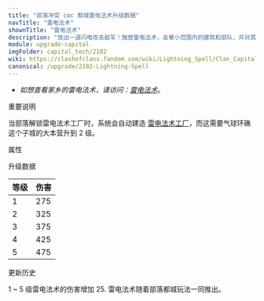 ```yaml
---
title: "部落冲突 coc 都城雷电法术升级数据"
navTitle: "雷电法术"
shownTitle: "雷电法术"
description: "放出一道闪电攻击敌军！施放雷电法术，击晕小范围内的建筑和部队，并对其造成伤害。"
module: upgrade-capital
imgFolder: capital_tech/2102
wiki: https://clashofclans.fandom.com/wiki/Lightning_Spell/Clan_Capital
canonical: /upgrade/2102-Lightning-Spell
---
```


- *如想查看家乡的雷电法术，请访问：[雷电法术](/upgrade/0100-Lightning-Spell)。*

<UnitInfo :folder="$frontmatter.imgFolder" imgSrc="Lightning_Spell_info.png" :imgAlt="$frontmatter.navTitle"
    description="放出一道闪电攻击敌军！<br>施放雷电法术，击晕小范围内的建筑和部队，并对其造成伤害。"
    :isSmallImg="true" />

<SmallTitle>重要说明</SmallTitle>

当部落解锁雷电法术工厂时，系统会自动建造 [雷电法术工厂](/upgrade/2382-Lightning-Spell-Factory)，而这需要气球环礁这个子城的大本营升到 2 级。

<SmallTitle>属性</SmallTitle>

<UnitProperties>
    <UnitProperty pKey="作用方式" pValue="一次性伤害" />
    <UnitProperty pKey="作用半径" pValue="1.5 格" />
    <UnitProperty pKey="击晕时长" pValue="0.1 秒" />
    <UnitProperty pKey="占用的法术空间" pValue="1" />
</UnitProperties>

<SmallTitle>升级数据</SmallTitle>

<UnitTable>

| 等级 |  伤害 |
| ---- | ---- |
|   1  |  275 |
|   2  |  325 |
|   3  |  375 |
|   4  |  425 |
|   5  |  475 |
</UnitTable>

<SmallTitle>更新历史</SmallTitle>

<Timeline>
    <TimelineItem date="2023/09/14">
        <TimelineRow>1 ~ 5 级雷电法术的伤害增加 25.</TimelineRow>
    </TimelineItem>
    <TimelineItem date="2022/05/02">
        <TimelineRow>雷电法术随着部落都城玩法一同推出。</TimelineRow>
    </TimelineItem>
    <TimelineItem :historyBottom="true" />
</Timeline>
